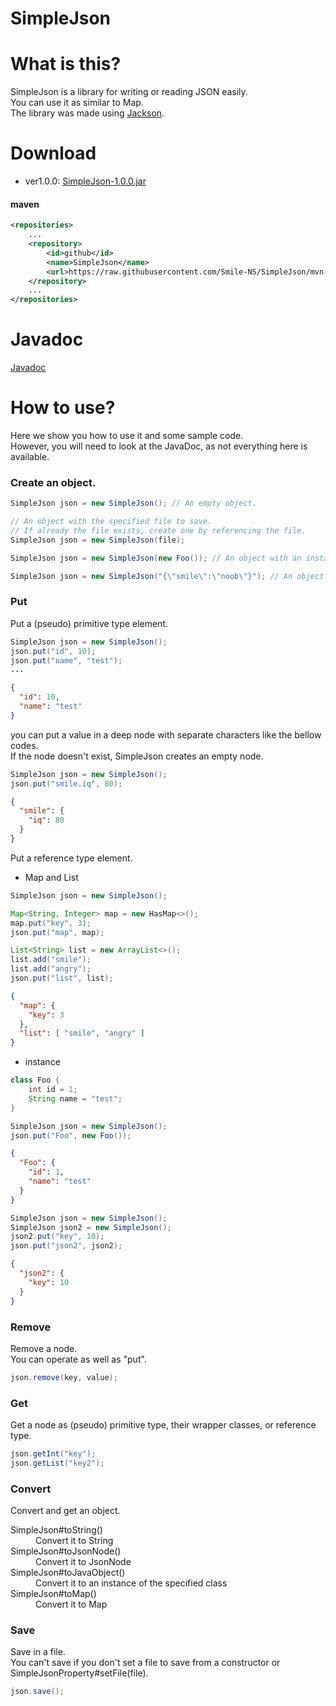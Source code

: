 # SimpleJson
# What is this?
SimpleJson is a library for writing or reading JSON easily.  
You can use it as similar to Map.   
The library was made using [Jackson](https://github.com/FasterXML/jackson).
# Download
* ver1.0.0:  [SimpleJson-1.0.0.jar](https://github.com/Smile-NS/SimpleJson/raw/master/target/SimpleJson-1.0.0.jar)
#### maven
```xml
<repositories>
    ...
    <repository>
        <id>github</id>
        <name>SimpleJson</name>
        <url>https://raw.githubusercontent.com/Smile-NS/SimpleJson/mvn-repo/</url>
    </repository>
    ...
</repositories>
```
# Javadoc
[Javadoc](https://smile-ns.github.io/SimpleJson/1.0.0/javadoc)
# How to use?
Here we show you how to use it and some sample code.  
However, you will need to look at the JavaDoc, as not everything here is available.  
### Create an object. 
```java
SimpleJson json = new SimpleJson(); // An empty object.
```
```java
// An object with the specified file to save.  
// If already the file exists, create one by referencing the file.
SimpleJson json = new SimpleJson(file);
```
```java
SimpleJson json = new SimpleJson(new Foo()); // An object with an instance.
```
```java
SimpleJson json = new SimpleJson("{\"smile\":\"noob\"}"); // An object with a string.
```
### Put
Put a (pseudo) primitive type element.
```java
SimpleJson json = new SimpleJson();
json.put("id", 10);
json.put("name", "test");
...
```
```json
{
  "id": 10,
  "name": "test"
}
```
you can put a value in a deep node with separate characters like the bellow codes.  
If the node doesn't exist, SimpleJson creates an empty node.  
```java
SimpleJson json = new SimpleJson();
json.put("smile.iq", 80);
```
```json
{
  "smile": {
    "iq": 80
  }
}
```
Put a reference type element.
* Map and List
```java
SimpleJson json = new SimpleJson();

Map<String, Integer> map = new HasMap<>();
map.put("key", 3);
json.put("map", map);

List<String> list = new ArrayList<>();
list.add("smile");
list.add("angry");
json.put("list", list);
```
```json
{
  "map": {
    "key": 3
  },
  "list": [ "smile", "angry" ]
}
```
* instance
```java
class Foo {
    int id = 1;
    String name = "test";
}

SimpleJson json = new SimpleJson();
json.put("Foo", new Foo());
```
```json
{
  "Foo": {
    "id": 1,
    "name": "test"
  }
}
```
```java
SimpleJson json = new SimpleJson();
SimpleJson json2 = new SimpleJson();
json2.put("key", 10);
json.put("json2", json2);
```
```json
{
  "json2": {
    "key": 10
  }
}
```
### Remove
Remove a node.  
You can operate as well as "put".
```java
json.remove(key, value);
```
### Get
Get a node as (pseudo) primitive type, their wrapper classes, or reference type.    
```java
json.getInt("key");
json.getList("key2");
```
### Convert
Convert and get an object.
<dl>
  <dt>SimpleJson#toString()</dt>
  <dd>Convert it to String</dd>
  <dt>SimpleJson#toJsonNode()</dt>
  <dd>Convert it to JsonNode</dd>
  <dt>SimpleJson#toJavaObject()</dt>
  <dd>Convert it to an instance of the specified class</dd>
  <dt>SimpleJson#toMap()</dt>
  <dd>Convert it to Map</dd>
</dl>

### Save
Save in a file.  
You can't save if you don't set a file to save from a constructor or SimpleJsonProperty#setFile(file).  
```java
json.save();
```
